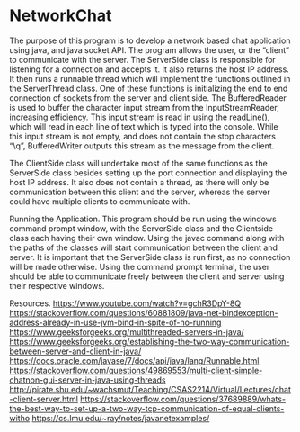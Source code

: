 # NetworkChat
The purpose of this program is to develop a network based chat application using java, and java socket API. The program allows the user, or the “client” to communicate with the server. The ServerSide class is responsible for listening for a connection and accepts it. It also returns the host IP address. It then runs a runnable thread which will implement the functions outlined in the ServerThread class.
One of these functions is initializing the end to end connection of sockets from the server and client side. The BufferedReader is used to buffer the character input stream from the InputStreamReader, increasing efficiency. This input stream is read in using the readLine(), which will read in each line of text which is typed into the console. While this input stream is not empty, and does not contain the stop characters “\q”, BufferedWriter outputs this stream as the message from the client.

The ClientSide class will undertake most of the same functions as the ServerSide class besides setting up the port connection and displaying the host IP address. It also does not contain a thread, as there will only be communication between this client and the server, whereas the server could have multiple clients to communicate with. 

Running the Application.
This program should be run using the windows command prompt window, with the ServerSide class and the Clientside class each having their own window. Using the javac command along with the paths of the classes will start communication between the client and server. It is important that the ServerSide class is run first, as no connection will be made otherwise. Using the command prompt terminal, the user should be able to communicate freely between the client and server using their respective windows.

Resources.
https://www.youtube.com/watch?v=gchR3DpY-8Q
https://stackoverflow.com/questions/60881809/java-net-bindexception-address-already-in-use-jvm-bind-in-spite-of-no-running
https://www.geeksforgeeks.org/multithreaded-servers-in-java/
https://www.geeksforgeeks.org/establishing-the-two-way-communication-between-server-and-client-in-java/
https://docs.oracle.com/javase/7/docs/api/java/lang/Runnable.html
https://stackoverflow.com/questions/49869553/multi-client-simple-chatnon-gui-server-in-java-using-threads
http://pirate.shu.edu/~wachsmut/Teaching/CSAS2214/Virtual/Lectures/chat-client-server.html
https://stackoverflow.com/questions/37689889/whats-the-best-way-to-set-up-a-two-way-tcp-communication-of-equal-clients-witho
https://cs.lmu.edu/~ray/notes/javanetexamples/
